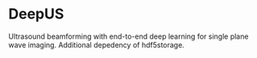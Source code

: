 # DeepUS
Ultrasound beamforming with end-to-end deep learning for single plane wave imaging.
Additional depedency of hdf5storage.